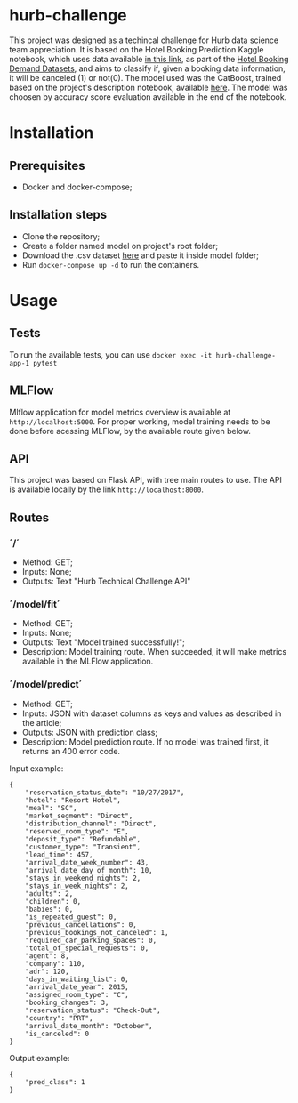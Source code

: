 # hurb-challenge

This project was designed as a techincal challenge for Hurb data science team appreciation. It is based on the Hotel Booking Prediction Kaggle notebook, which uses data available [in this link](https://storage.googleapis.com/dsc-public-info/general/jobs_challenges/machine_learning/entry_level/datasets/hotel_bookings.csv), as part of the [Hotel Booking Demand Datasets](https://www.sciencedirect.com/science/article/pii/S2352340918315191), and aims to classify if, given a booking data information, it will be canceled (1) or not(0).
The model used was the CatBoost, trained based on the project's description notebook, available [here](https://www.kaggle.com/code/niteshyadav3103/hotel-booking-prediction-99-5-acc). The model was choosen by accuracy score evaluation available in the end of the notebook.

# Installation
## Prerequisites
* Docker and docker-compose;

## Installation steps
* Clone the repository;
* Create a folder named model on project's root folder;
* Download the .csv dataset [here](https://storage.googleapis.com/dsc-public-info/general/jobs_challenges/machine_learning/entry_level/datasets/hotel_bookings.csv) and paste it inside model folder;
* Run `docker-compose up -d` to run the containers.

# Usage

## Tests
To run the available tests, you can use `docker exec -it hurb-challenge-app-1 pytest`

## MLFlow
Mlflow application for model metrics overview is available at `http://localhost:5000`. For proper working, model training needs to be done before acessing MLFlow, by the available route given below.

## API
This project was based on Flask API, with tree main routes to use. The API is available locally by the link `http://localhost:8000`.

## Routes

### ´/´
* Method: GET;
* Inputs: None;
* Outputs: Text "Hurb Technical Challenge API"

### ´/model/fit´
* Method: GET;
* Inputs: None;
* Outputs: Text "Model trained successfully!";
* Description: Model training route. When succeeded, it will make metrics available in the MLFlow application.

### ´/model/predict´
* Method: GET;
* Inputs: JSON with dataset columns as keys and values as described in the article;
* Outputs: JSON with prediction class;
* Description: Model prediction route. If no model was trained first, it returns an 400 error code.

Input example:
```
{
	"reservation_status_date": "10/27/2017",
	"hotel": "Resort Hotel",
	"meal": "SC",
	"market_segment": "Direct",
	"distribution_channel": "Direct",
	"reserved_room_type": "E",
	"deposit_type": "Refundable",
	"customer_type": "Transient",
	"lead_time": 457,
	"arrival_date_week_number": 43,
	"arrival_date_day_of_month": 10,
	"stays_in_weekend_nights": 2,
	"stays_in_week_nights": 2,
	"adults": 2,
	"children": 0,
	"babies": 0,
	"is_repeated_guest": 0,
	"previous_cancellations": 0,
	"previous_bookings_not_canceled": 1,
	"required_car_parking_spaces": 0,
	"total_of_special_requests": 0,
	"agent": 8,
	"company": 110,
	"adr": 120,
	"days_in_waiting_list": 0,
	"arrival_date_year": 2015,
	"assigned_room_type": "C",
	"booking_changes": 3,
	"reservation_status": "Check-Out",
	"country": "PRT",
	"arrival_date_month": "October",
	"is_canceled": 0
}
```

Output example:
```
{
	"pred_class": 1
}
```
